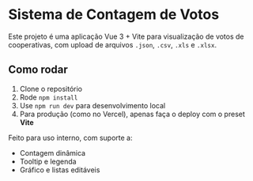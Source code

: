 # Sistema de Contagem de Votos

Este projeto é uma aplicação Vue 3 + Vite para visualização de votos de cooperativas, com upload de arquivos `.json`, `.csv`, `.xls` e `.xlsx`.

## Como rodar

1. Clone o repositório
2. Rode `npm install`
3. Use `npm run dev` para desenvolvimento local
4. Para produção (como no Vercel), apenas faça o deploy com o preset **Vite**

Feito para uso interno, com suporte a:
- Contagem dinâmica
- Tooltip e legenda
- Gráfico e listas editáveis
